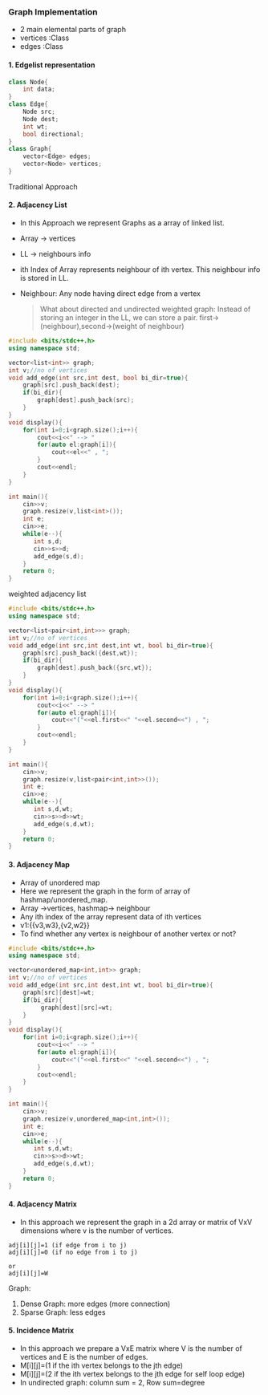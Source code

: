 ### Graph Implementation

- 2 main elemental parts of graph
- vertices :Class
- edges :Class

#### 1. Edgelist representation

```CPP
class Node{
    int data;
}
class Edge{
    Node src;
    Node dest;
    int wt;
    bool directional;
}
class Graph{
    vector<Edge> edges;
    vector<Node> vertices;
}
```

Traditional Approach

#### 2. Adjacency List

- In this Approach we represent Graphs as a array of linked list.
- Array -> vertices
- LL -> neighbours info

- ith Index of Array represents neighbour of ith vertex. This neighbour info is stored in LL.
- Neighbour: Any node having direct edge from a vertex
  > What about directed and undirected weighted graph: Instead of storing an integer in the LL, we can store a pair. first->(neighbour),second->(weight of neighbour)

```CPP
#include <bits/stdc++.h>
using namespace std;

vector<list<int>> graph;
int v;//no of vertices
void add_edge(int src,int dest, bool bi_dir=true){
    graph[src].push_back(dest);
    if(bi_dir){
        graph[dest].push_back(src);
    }
}
void display(){
    for(int i=0;i<graph.size();i++){
        cout<<i<<" --> "
        for(auto el:graph[i]){
            cout<<el<<" , ";
        }
        cout<<endl;
    }
}

int main(){
    cin>>v;
    graph.resize(v,list<int>());
    int e;
    cin>>e;
    while(e--){
       int s,d;
       cin>>s>>d;
       add_edge(s,d);
    }
    return 0;
}

```

weighted adjacency list

```CPP
#include <bits/stdc++.h>
using namespace std;

vector<list<pair<int,int>>> graph;
int v;//no of vertices
void add_edge(int src,int dest,int wt, bool bi_dir=true){
    graph[src].push_back({dest,wt});
    if(bi_dir){
        graph[dest].push_back({src,wt});
    }
}
void display(){
    for(int i=0;i<graph.size();i++){
        cout<<i<<" --> "
        for(auto el:graph[i]){
            cout<<"("<<el.first<<" "<<el.second<<") , ";
        }
        cout<<endl;
    }
}

int main(){
    cin>>v;
    graph.resize(v,list<pair<int,int>>());
    int e;
    cin>>e;
    while(e--){
       int s,d,wt;
       cin>>s>>d>>wt;
       add_edge(s,d,wt);
    }
    return 0;
}
```

#### 3. Adjacency Map

- Array of unordered map
- Here we represent the graph in the form of array of hashmap/unordered_map.
- Array ->vertices, hashmap-> neighbour
- Any ith index of the array represent data of ith vertices
- v1:{{v3,w3},{v2,w2}}
- To find whether any vertex is neighbour of another vertex or not?

```CPP
#include <bits/stdc++.h>
using namespace std;

vector<unordered_map<int,int>> graph;
int v;//no of vertices
void add_edge(int src,int dest,int wt, bool bi_dir=true){
    graph[src][dest]=wt;
    if(bi_dir){
         graph[dest][src]=wt;
    }
}
void display(){
    for(int i=0;i<graph.size();i++){
        cout<<i<<" --> "
        for(auto el:graph[i]){
            cout<<"("<<el.first<<" "<<el.second<<") , ";
        }
        cout<<endl;
    }
}

int main(){
    cin>>v;
    graph.resize(v,unordered_map<int,int>());
    int e;
    cin>>e;
    while(e--){
       int s,d,wt;
       cin>>s>>d>>wt;
       add_edge(s,d,wt);
    }
    return 0;
}
```

#### 4. Adjacency Matrix

- In this approach we represent the graph in a 2d array or matrix of VxV dimensions where v is the number of vertices.

```
adj[i][j]=1 (if edge from i to j)
adj[i][j]=0 (if no edge from i to j)

or
adj[i][j]=W
```

Graph:

1. Dense Graph: more edges (more connection)
2. Sparse Graph: less edges

#### 5. Incidence Matrix

- In this approach we prepare a VxE matrix where V is the number of vertices and E is the number of edges.
- M[i][j]=(1 if the ith vertex belongs to the jth edge)
- M[i][j]=(2 if the ith vertex belongs to the jth edge for self loop edge)
- In undirected graph: column sum = 2, Row sum=degree

